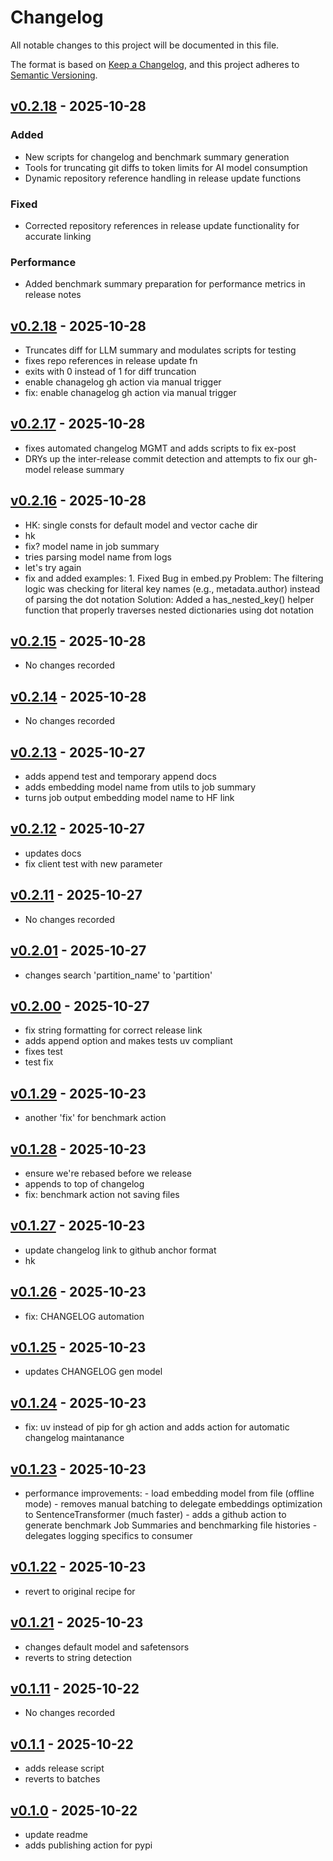 # Changelog

All notable changes to this project will be documented in this file.

The format is based on [Keep a Changelog](https://keepachangelog.com/en/1.0.0/),
and this project adheres to [Semantic Versioning](https://semver.org/spec/v2.0.0.html).

## [v0.2.18](https://github.com/loganpowell/microvector/releases/tag/v0.2.18) - 2025-10-28

### Added
- New scripts for changelog and benchmark summary generation
- Tools for truncating git diffs to token limits for AI model consumption
- Dynamic repository reference handling in release update functions

### Fixed
- Corrected repository references in release update functionality for accurate linking

### Performance
- Added benchmark summary preparation for performance metrics in release notes

## [v0.2.18](https://github.com/loganpowell/microvector/releases/tag/v0.2.18) - 2025-10-28

- Truncates diff for LLM summary and modulates scripts for testing
- fixes repo references in release update fn
- exits with 0 instead of 1 for diff truncation
- enable chanagelog gh action via manual trigger
- fix: enable chanagelog gh action via manual trigger

## [v0.2.17](https://github.com/loganpowell/microvector/releases/tag/v0.2.17) - 2025-10-28

- fixes automated changelog MGMT and adds scripts to fix ex-post
- DRYs up the inter-release commit detection and attempts to fix our gh-model release summary

## [v0.2.16](https://github.com/loganpowell/microvector/releases/tag/v0.2.16) - 2025-10-28

- HK: single consts for default model and vector cache dir
- hk
- fix? model name in job summary
- tries parsing model name from logs
- let's try again
- fix and added examples: 1. Fixed Bug in embed.py Problem: The filtering logic was checking for literal key names (e.g., metadata.author) instead of parsing the dot notation Solution: Added a has_nested_key() helper function that properly traverses nested dictionaries using dot notation

## [v0.2.15](https://github.com/loganpowell/microvector/releases/tag/v0.2.15) - 2025-10-28

- No changes recorded

## [v0.2.14](https://github.com/loganpowell/microvector/releases/tag/v0.2.14) - 2025-10-28

- No changes recorded

## [v0.2.13](https://github.com/loganpowell/microvector/releases/tag/v0.2.13) - 2025-10-27

- adds append test and temporary append docs
- adds embedding model name from utils to job summary
- turns job output embedding model name to HF link

## [v0.2.12](https://github.com/loganpowell/microvector/releases/tag/v0.2.12) - 2025-10-27

- updates docs
- fix client test with new parameter

## [v0.2.11](https://github.com/loganpowell/microvector/releases/tag/v0.2.11) - 2025-10-27

- No changes recorded

## [v0.2.01](https://github.com/loganpowell/microvector/releases/tag/v0.2.01) - 2025-10-27

- changes search 'partition_name' to 'partition'

## [v0.2.00](https://github.com/loganpowell/microvector/releases/tag/v0.2.00) - 2025-10-27

- fix string formatting for correct release link
- adds append option and makes tests uv compliant
- fixes test
- test fix

## [v0.1.29](https://github.com/loganpowell/microvector/releases/tag/v0.1.29) - 2025-10-23

- another 'fix' for benchmark action

## [v0.1.28](https://github.com/loganpowell/microvector/releases/tag/v0.1.28) - 2025-10-23

- ensure we're rebased before we release
- appends to top of changelog
- fix: benchmark action not saving files

## [v0.1.27](https://github.com/loganpowell/microvector/releases/tag/v0.1.27) - 2025-10-23

- update changelog link to github anchor format
- hk

## [v0.1.26](https://github.com/loganpowell/microvector/releases/tag/v0.1.26) - 2025-10-23

- fix: CHANGELOG automation

## [v0.1.25](https://github.com/loganpowell/microvector/releases/tag/v0.1.25) - 2025-10-23

- updates CHANGELOG gen model

## [v0.1.24](https://github.com/loganpowell/microvector/releases/tag/v0.1.24) - 2025-10-23

- fix: uv instead of pip for gh action and adds action for automatic changelog maintanance

## [v0.1.23](https://github.com/loganpowell/microvector/releases/tag/v0.1.23) - 2025-10-23

- performance improvements: - load embedding model from file (offline mode) - removes manual batching to delegate embeddings optimization to SentenceTransformer (much faster) - adds a github action to generate benchmark Job Summaries and benchmarking file histories - delegates logging specifics to consumer

## [v0.1.22](https://github.com/loganpowell/microvector/releases/tag/v0.1.22) - 2025-10-23

- revert to original recipe for

## [v0.1.21](https://github.com/loganpowell/microvector/releases/tag/v0.1.21) - 2025-10-23

- changes default model and safetensors
- reverts to string detection

## [v0.1.11](https://github.com/loganpowell/microvector/releases/tag/v0.1.11) - 2025-10-22

- No changes recorded

## [v0.1.1](https://github.com/loganpowell/microvector/releases/tag/v0.1.1) - 2025-10-22

- adds release script
- reverts to batches

## [v0.1.0](https://github.com/loganpowell/microvector/releases/tag/v0.1.0) - 2025-10-22

- update readme
- adds publishing action for pypi

